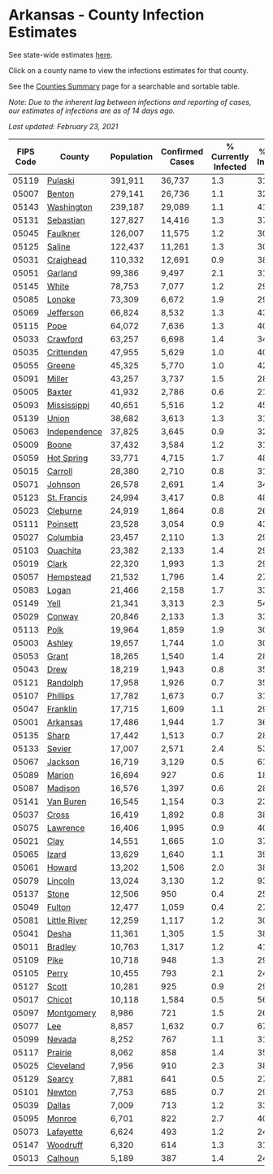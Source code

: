 # Arkansas - County Infection Estimates

See state-wide estimates [here](/infections/us-ar).

Click on a county name to view the infections estimates for that county.

See the [Counties Summary](/infections/summary-counties) page for a searchable and sortable table.

*Note: Due to the inherent lag between infections and reporting of cases, our estimates of infections are as of 14 days ago.*

*Last updated: February 23, 2021*

|   FIPS Code |                       County |   Population |   Confirmed Cases |   % Currently Infected |   % Total Infected |
|-------------|------------------------------|--------------|-------------------|------------------------|--------------------|
|       05119 |           [Pulaski](pulaski) |      391,911 |            36,737 |                    1.3 |               31.6 |
|       05007 |             [Benton](benton) |      279,141 |            26,736 |                    1.1 |               32.4 |
|       05143 |     [Washington](washington) |      239,187 |            29,089 |                    1.1 |               41.4 |
|       05131 |       [Sebastian](sebastian) |      127,827 |            14,416 |                    1.3 |               37.7 |
|       05045 |         [Faulkner](faulkner) |      126,007 |            11,575 |                    1.2 |               30.6 |
|       05125 |             [Saline](saline) |      122,437 |            11,261 |                    1.3 |               30.5 |
|       05031 |       [Craighead](craighead) |      110,332 |            12,691 |                    0.9 |               38.3 |
|       05051 |           [Garland](garland) |       99,386 |             9,497 |                    2.1 |               31.7 |
|       05145 |               [White](white) |       78,753 |             7,077 |                    1.2 |               29.4 |
|       05085 |             [Lonoke](lonoke) |       73,309 |             6,672 |                    1.9 |               29.8 |
|       05069 |       [Jefferson](jefferson) |       66,824 |             8,532 |                    1.3 |               43.4 |
|       05115 |                 [Pope](pope) |       64,072 |             7,636 |                    1.3 |               40.2 |
|       05033 |         [Crawford](crawford) |       63,257 |             6,698 |                    1.4 |               34.9 |
|       05035 |     [Crittenden](crittenden) |       47,955 |             5,629 |                    1.0 |               40.9 |
|       05055 |             [Greene](greene) |       45,325 |             5,770 |                    1.0 |               42.1 |
|       05091 |             [Miller](miller) |       43,257 |             3,737 |                    1.5 |               28.7 |
|       05005 |             [Baxter](baxter) |       41,932 |             2,786 |                    0.6 |               21.6 |
|       05093 |   [Mississippi](mississippi) |       40,651 |             5,516 |                    1.2 |               45.8 |
|       05139 |               [Union](union) |       38,682 |             3,613 |                    1.3 |               31.4 |
|       05063 | [Independence](independence) |       37,825 |             3,645 |                    0.9 |               32.3 |
|       05009 |               [Boone](boone) |       37,432 |             3,584 |                    1.2 |               31.4 |
|       05059 |     [Hot Spring](hot-spring) |       33,771 |             4,715 |                    1.7 |               48.8 |
|       05015 |           [Carroll](carroll) |       28,380 |             2,710 |                    0.8 |               31.8 |
|       05071 |           [Johnson](johnson) |       26,578 |             2,691 |                    1.4 |               34.6 |
|       05123 |   [St. Francis](st.-francis) |       24,994 |             3,417 |                    0.8 |               48.7 |
|       05023 |         [Cleburne](cleburne) |       24,919 |             1,864 |                    0.8 |               26.4 |
|       05111 |         [Poinsett](poinsett) |       23,528 |             3,054 |                    0.9 |               43.2 |
|       05027 |         [Columbia](columbia) |       23,457 |             2,110 |                    1.3 |               29.5 |
|       05103 |         [Ouachita](ouachita) |       23,382 |             2,133 |                    1.4 |               29.9 |
|       05019 |               [Clark](clark) |       22,320 |             1,993 |                    1.3 |               29.9 |
|       05057 |       [Hempstead](hempstead) |       21,532 |             1,796 |                    1.4 |               27.6 |
|       05083 |               [Logan](logan) |       21,466 |             2,158 |                    1.7 |               33.4 |
|       05149 |                 [Yell](yell) |       21,341 |             3,313 |                    2.3 |               54.1 |
|       05029 |             [Conway](conway) |       20,846 |             2,133 |                    1.3 |               33.9 |
|       05113 |                 [Polk](polk) |       19,964 |             1,859 |                    1.9 |               30.7 |
|       05003 |             [Ashley](ashley) |       19,657 |             1,744 |                    1.0 |               30.0 |
|       05053 |               [Grant](grant) |       18,265 |             1,540 |                    1.4 |               28.0 |
|       05043 |                 [Drew](drew) |       18,219 |             1,943 |                    0.8 |               35.7 |
|       05121 |         [Randolph](randolph) |       17,958 |             1,926 |                    0.7 |               35.7 |
|       05107 |         [Phillips](phillips) |       17,782 |             1,673 |                    0.7 |               31.7 |
|       05047 |         [Franklin](franklin) |       17,715 |             1,609 |                    1.1 |               29.6 |
|       05001 |         [Arkansas](arkansas) |       17,486 |             1,944 |                    1.7 |               36.6 |
|       05135 |               [Sharp](sharp) |       17,442 |             1,513 |                    0.7 |               28.8 |
|       05133 |             [Sevier](sevier) |       17,007 |             2,571 |                    2.4 |               53.1 |
|       05067 |           [Jackson](jackson) |       16,719 |             3,129 |                    0.5 |               61.3 |
|       05089 |             [Marion](marion) |       16,694 |               927 |                    0.6 |               18.1 |
|       05087 |           [Madison](madison) |       16,576 |             1,397 |                    0.6 |               28.6 |
|       05141 |       [Van Buren](van-buren) |       16,545 |             1,154 |                    0.3 |               23.8 |
|       05037 |               [Cross](cross) |       16,419 |             1,892 |                    0.8 |               38.6 |
|       05075 |         [Lawrence](lawrence) |       16,406 |             1,995 |                    0.9 |               40.6 |
|       05021 |                 [Clay](clay) |       14,551 |             1,665 |                    1.0 |               37.7 |
|       05065 |               [Izard](izard) |       13,629 |             1,640 |                    1.1 |               39.3 |
|       05061 |             [Howard](howard) |       13,202 |             1,506 |                    2.0 |               38.7 |
|       05079 |           [Lincoln](lincoln) |       13,024 |             3,130 |                    1.2 |               93.5 |
|       05137 |               [Stone](stone) |       12,506 |               950 |                    0.4 |               25.4 |
|       05049 |             [Fulton](fulton) |       12,477 |             1,059 |                    0.4 |               27.9 |
|       05081 | [Little River](little-river) |       12,259 |             1,117 |                    1.2 |               30.5 |
|       05041 |               [Desha](desha) |       11,361 |             1,305 |                    1.5 |               38.7 |
|       05011 |           [Bradley](bradley) |       10,763 |             1,317 |                    1.2 |               41.7 |
|       05109 |                 [Pike](pike) |       10,718 |               948 |                    1.3 |               29.5 |
|       05105 |               [Perry](perry) |       10,455 |               793 |                    2.1 |               24.8 |
|       05127 |               [Scott](scott) |       10,281 |               925 |                    0.9 |               29.5 |
|       05017 |             [Chicot](chicot) |       10,118 |             1,584 |                    0.5 |               56.2 |
|       05097 |     [Montgomery](montgomery) |        8,986 |               721 |                    1.5 |               26.3 |
|       05077 |                   [Lee](lee) |        8,857 |             1,632 |                    0.7 |               67.7 |
|       05099 |             [Nevada](nevada) |        8,252 |               767 |                    1.1 |               31.3 |
|       05117 |           [Prairie](prairie) |        8,062 |               858 |                    1.4 |               35.1 |
|       05025 |       [Cleveland](cleveland) |        7,956 |               910 |                    2.3 |               38.1 |
|       05129 |             [Searcy](searcy) |        7,881 |               641 |                    0.5 |               27.1 |
|       05101 |             [Newton](newton) |        7,753 |               685 |                    0.7 |               29.3 |
|       05039 |             [Dallas](dallas) |        7,009 |               713 |                    1.2 |               33.8 |
|       05095 |             [Monroe](monroe) |        6,701 |               822 |                    2.7 |               40.0 |
|       05073 |       [Lafayette](lafayette) |        6,624 |               493 |                    1.2 |               24.6 |
|       05147 |         [Woodruff](woodruff) |        6,320 |               614 |                    1.3 |               31.5 |
|       05013 |           [Calhoun](calhoun) |        5,189 |               387 |                    1.4 |               24.3 |